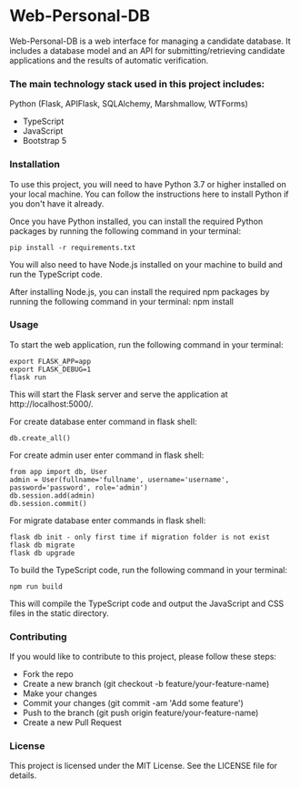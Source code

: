 # Web-Personal-DB

Web-Personal-DB is a web interface for managing a candidate database. It includes a database model and an API for submitting/retrieving candidate applications and the results of automatic verification.

### The main technology stack used in this project includes:

Python (Flask, APIFlask, SQLAlchemy, Marshmallow, WTForms)
- TypeScript
- JavaScript
- Bootstrap 5

### Installation
To use this project, you will need to have Python 3.7 or higher installed on your local machine. You can follow the instructions here to install Python if you don't have it already.

Once you have Python installed, you can install the required Python packages by running the following command in your terminal:
```
pip install -r requirements.txt
```

You will also need to have Node.js installed on your machine to build and run the TypeScript code.

After installing Node.js, you can install the required npm packages by running the following command in your terminal:
npm install

### Usage
To start the web application, run the following command in your terminal:
```
export FLASK_APP=app
export FLASK_DEBUG=1
flask run
```

This will start the Flask server and serve the application at http://localhost:5000/.

For create database enter command in flask shell:
```
db.create_all()
```

For create admin user enter command in flask shell:
```
from app import db, User
admin = User(fullname='fullname', username='username', password='password', role='admin')
db.session.add(admin)
db.session.commit()
```

For migrate database enter commands in flask shell:
```
flask db init - only first time if migration folder is not exist
flask db migrate
flask db upgrade
```

To build the TypeScript code, run the following command in your terminal:
```
npm run build
```
This will compile the TypeScript code and output the JavaScript and CSS files in the static directory.

### Contributing
If you would like to contribute to this project, please follow these steps:

- Fork the repo
- Create a new branch (git checkout -b feature/your-feature-name)
- Make your changes
- Commit your changes (git commit -am 'Add some feature')
- Push to the branch (git push origin feature/your-feature-name)
- Create a new Pull Request

### License
This project is licensed under the MIT License. See the LICENSE file for details.